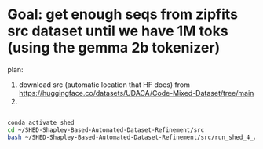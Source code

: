 # Goal: get enough seqs from zipfits src dataset until we have 1M toks (using the gemma 2b tokenizer)
plan:
1. download src (automatic location that HF does) from https://huggingface.co/datasets/UDACA/Code-Mixed-Dataset/tree/main
2. 


```bash

conda activate shed
cd ~/SHED-Shapley-Based-Automated-Dataset-Refinement/src
bash ~/SHED-Shapley-Based-Automated-Dataset-Refinement/src/run_shed_4_zipfit.sh

```